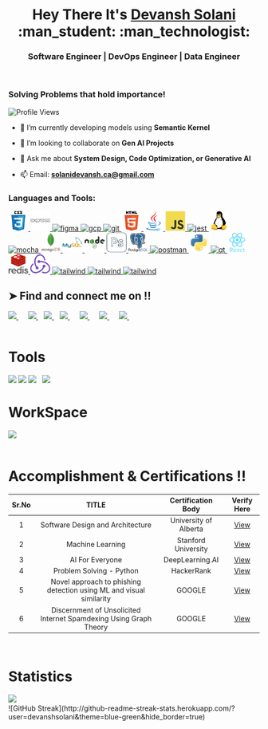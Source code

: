 
<h1 align="center">Hey There It's <a href="https://github.com/devanshsolani">Devansh Solani</a> :man_student: :man_technologist:</h1>
<h3 align="center">Software Engineer | DevOps Engineer | Data Engineer </h3>
<!-- 
<h3 align="center">Developer :desktop_computer: :computer_mouse:</h3> 
-->
<br>
<!--
## ➤ Impact
<p align="left"> <img width="121px" src="https://komarev.com/ghpvc/?username=yashchitroda&label=Profile%20views&color=0000A3&style=box"/> </p><br>
-->

### Solving Problems that hold importance! 


![Profile Views](https://komarev.com/ghpvc/?username=yourusername)


- 🌱 I’m currently developing models using **Semantic Kernel**

- 👯 I’m looking to collaborate on **Gen AI Projects**

- 💬 Ask me about **System Design, Code Optimization, or Generative AI**

- 📫 Email: **solanidevansh.ca@gmail.com**

</p>

<h3 align="left">Languages and Tools:</h3>
<p align="left"><a href="https://www.w3schools.com/css/" target="_blank"> <img src="https://raw.githubusercontent.com/devicons/devicon/master/icons/css3/css3-original-wordmark.svg" alt="css3" width="40" height="40"/> </a> <a href="https://expressjs.com" target="_blank"> <img src="https://raw.githubusercontent.com/devicons/devicon/master/icons/express/express-original-wordmark.svg" alt="express" width="40" height="40"/> </a> <a href="https://www.figma.com/" target="_blank"> <img src="https://www.vectorlogo.zone/logos/figma/figma-icon.svg" alt="figma" width="40" height="40"/> </a>  <a href="https://cloud.google.com" target="_blank"> <img src="https://www.vectorlogo.zone/logos/google_cloud/google_cloud-icon.svg" alt="gcp" width="40" height="40"/> </a> <a href="https://git-scm.com/" target="_blank"> <img src="https://www.vectorlogo.zone/logos/git-scm/git-scm-icon.svg" alt="git" width="40" height="40"/> </a> <a href="https://www.w3.org/html/" target="_blank"> <img src="https://raw.githubusercontent.com/devicons/devicon/master/icons/html5/html5-original-wordmark.svg" alt="html5" width="40" height="40"/> </a> <a href="https://www.java.com" target="_blank"> <img src="https://raw.githubusercontent.com/devicons/devicon/master/icons/java/java-original.svg" alt="java" width="40" height="40"/> </a> <a href="https://developer.mozilla.org/en-US/docs/Web/JavaScript" target="_blank"> <img src="https://raw.githubusercontent.com/devicons/devicon/master/icons/javascript/javascript-original.svg" alt="javascript" width="40" height="40"/> </a> <a href="https://jestjs.io" target="_blank"> <img src="https://www.vectorlogo.zone/logos/jestjsio/jestjsio-icon.svg" alt="jest" width="40" height="40"/> </a> <a href="https://www.linux.org/" target="_blank"> <img src="https://raw.githubusercontent.com/devicons/devicon/master/icons/linux/linux-original.svg" alt="linux" width="40" height="40"/> </a> <a href="https://mochajs.org" target="_blank"> <img src="https://www.vectorlogo.zone/logos/mochajs/mochajs-icon.svg" alt="mocha" width="40" height="40"/> </a> <a href="https://www.mongodb.com/" target="_blank"> <img src="https://raw.githubusercontent.com/devicons/devicon/master/icons/mongodb/mongodb-original-wordmark.svg" alt="mongodb" width="40" height="40"/> </a> <a href="https://www.mysql.com/" target="_blank"> <img src="https://raw.githubusercontent.com/devicons/devicon/master/icons/mysql/mysql-original-wordmark.svg" alt="mysql" width="40" height="40"/> </a> <a href="https://nodejs.org" target="_blank"> <img src="https://raw.githubusercontent.com/devicons/devicon/master/icons/nodejs/nodejs-original-wordmark.svg" alt="nodejs" width="40" height="40"/> </a> <a href="https://www.photoshop.com/en" target="_blank"> <img src="https://raw.githubusercontent.com/devicons/devicon/master/icons/photoshop/photoshop-line.svg" alt="photoshop" width="40" height="40"/> </a> <a href="https://www.postgresql.org" target="_blank"> <img src="https://raw.githubusercontent.com/devicons/devicon/master/icons/postgresql/postgresql-original-wordmark.svg" alt="postgresql" width="40" height="40"/> </a> <a href="https://postman.com" target="_blank"> <img src="https://www.vectorlogo.zone/logos/getpostman/getpostman-icon.svg" alt="postman" width="40" height="40"/> </a> <a href="https://www.python.org" target="_blank"> <img src="https://raw.githubusercontent.com/devicons/devicon/master/icons/python/python-original.svg" alt="python" width="40" height="40"/> </a> <a href="https://www.qt.io/" target="_blank"> <img src="https://upload.wikimedia.org/wikipedia/commons/0/0b/Qt_logo_2016.svg" alt="qt" width="40" height="40"/> </a> <a href="https://reactjs.org/" target="_blank"> <img src="https://raw.githubusercontent.com/devicons/devicon/master/icons/react/react-original-wordmark.svg" alt="react" width="40" height="40"/> </a> <a href="https://redis.io" target="_blank"> <img src="https://raw.githubusercontent.com/devicons/devicon/master/icons/redis/redis-original-wordmark.svg" alt="redis" width="40" height="40"/> </a> <a href="https://redux.js.org" target="_blank"> <img src="https://raw.githubusercontent.com/devicons/devicon/master/icons/redux/redux-original.svg" alt="redux" width="40" height="40"/> </a> <a href="https://tailwindcss.com/" target="_blank"> <img src="https://www.vectorlogo.zone/logos/tailwindcss/tailwindcss-icon.svg" alt="tailwind" width="40" height="40"/> </a><a href="https://www.trufflesuite.com/docs/truffle/overview" target="_blank"> <img src="https://www.trufflesuite.com/img/truffle-logomark.svg" alt="tailwind" width="40" height="40"/> </a> <a href="https://www.trufflesuite.com/docs/ganache/overview" target="_blank"> <img src="https://www.trufflesuite.com/img/ganache-logomark.svg" alt="tailwind" width="40" height="40"/> </a> </p>


## ➤ Find and connect me on !!
<div align="left">
<a href="https://www.linkedin.com/in/devanshsolani/">
  <img  width="32px" src="https://cdn4.iconfinder.com/data/icons/social-messaging-ui-color-shapes-2-free/128/social-linkedin-circle-512.png" />
</a> &nbsp;&nbsp;&nbsp;&nbsp;
  
<a href="https://github.com/devanshsolani">
  <img width="35px" src="https://cdn3.iconfinder.com/data/icons/popular-services-brands/512/github-512.png" />
</a>&nbsp;&nbsp;
    <a href="https://gitlab.com/devanshsolani">
  <img width="40px" src="https://about.gitlab.com/images/press/logo/png/gitlab-icon-rgb.png" />
</a>&nbsp;&nbsp;

<a href="https://scholar.google.ca/citations?hl=en&user=CfGwdAUAAAAJ">
  <img   width="32px" src="https://upload.wikimedia.org/wikipedia/commons/c/c7/Google_Scholar_logo.svg" />
</a>&nbsp;&nbsp;&nbsp;&nbsp;

<a href="https://www.researchgate.net/profile/Devansh-Solani">
  <img   width="25px" src="https://help.researchgate.net/hc/article_attachments/17826265674769" />
</a>&nbsp;&nbsp;&nbsp;&nbsp;

<a href="https://leetcode.com/u/devanshsolani/">
  <img   width="25px" src="https://upload.wikimedia.org/wikipedia/commons/8/8e/LeetCode_Logo_1.png" />
</a>&nbsp;&nbsp;&nbsp;&nbsp;

<a href="https://x.com/solanidevansh">
  <img  width="30px" src="https://www.freepnglogos.com/uploads/twitter-logo-png/twitter-logo-vector-png-clipart-1.png" />
</a>&nbsp;&nbsp;&nbsp;&nbsp;
  
</div>


<br/>


<h1>Tools</h1>
<div align="left">

<a href="https://www.sublimetext.com/download"><img src="https://img.shields.io/badge/sublime_text-%23575757.svg?&style=for-the-badge&logo=sublime-text&logoColor=important"></img></a>
<a href="https://code.visualstudio.com/download"><img src="https://img.shields.io/badge/Visual_Studio_Code-0078D4?style=for-the-badge&logo=visual%20studio%20code&logoColor=white"></img></a> 
<a href="https://www.apple.com/safari/"><img src="https://img.shields.io/badge/Safari-FF1B2D?style=for-the-badge&logo=Safari&logoColor=white"></img></a> &nbsp;
<a href="https://github.com"><img src="https://img.shields.io/badge/GitHub-100000?style=for-the-badge&logo=github&logoColor=white" height="30"></img></a> &nbsp;
</div>

<h1>WorkSpace</h1>
<div align="left">
<a href="https://www.apple.com/macbook-air/"><img src="https://img.shields.io/badge/Apple-MacBook_Air-999999?style=for-the-badge&logo=apple&logoColor=white"></img></a>
</div>
<br/>
<h1>Accomplishment & Certifications !!</h1>
 
|        Sr.No  |         TITLE | Certification Body | Verify Here          |
| :-------------: | :-------------: | :-------------: | :-------------: | 
|   1  | Software Design and Architecture |    University of Alberta |  <a href="https://coursera.org/share/0639d856c078001b84300c4a559d0d15">View</a>  |
|   2  | Machine Learning |    Stanford University |  <a href="https://coursera.org/share/b3e4ec34dd03e0817808d027757b2206">View</a>  |
|   3  | AI For Everyone  | DeepLearning.AI |  <a href="https://www.coursera.org/account/accomplishments/certificate/YPWT8V9XTKEB">View</a>  |
|   4  | Problem Solving - Python  | HackerRank | <a href="https://drive.google.com/file/d/1W53Blg7iSCQYPACAijI9_nijAzV3vdYq/view?usp=sharing">View</a>  |
|   5  | Novel approach to phishing detection using ML and visual similarity  | GOOGLE | <a href="https://drive.google.com/file/d/1ZjgiXr3WsioQ_F9Ao3qYU_Aj2t9BUWl9/view?usp=sharing">View</a>  |
|   6  | Discernment of Unsolicited Internet Spamdexing Using Graph Theory  | GOOGLE | <a href="https://drive.google.com/file/d/1KbNhWwcXkDVq3oPUuvtBLYtnkUzK_KUa/view?usp=sharing">View</a>  |


<br/>


<h1>Statistics</h1>
<div>

  <img src="https://github-readme-stats.vercel.app/api?username=devanshsolani&count_private=true&show_icons=true&theme=blue-green&hide_border=true" width="350">
</div>
![GitHub Streak](http://github-readme-streak-stats.herokuapp.com/?user=devanshsolani&theme=blue-green&hide_border=true)
